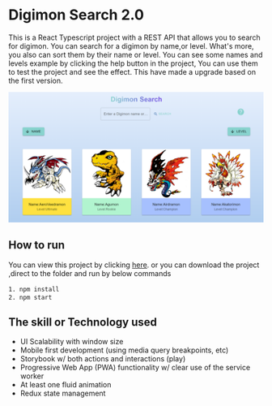 # Digimon Search 2.0

This is a React Typescript project with a REST API that allows you to search for digimon. You can search for a digimon by name,or level. What's more, you also can sort them by their name or level. You can see some names and levels example by clicking the help button in the project, You can use them to test the project and see the effect. This have made a upgrade based on the first version.

![img](./src/img/show.png)

## How to run

You can view this project by clicking [here](https://qingyang0506.github.io/Digimon_Search_2.0/). or you can download the project ,direct to the folder and run by below commands

```
1. npm install
2. npm start
```

## The skill or Technology used

- UI Scalability with window size
- Mobile first development (using media query breakpoints, etc)
- Storybook w/ both actions and interactions (play)
- Progressive Web App (PWA) functionality w/ clear use of the service worker
- At least one fluid animation
- Redux state management